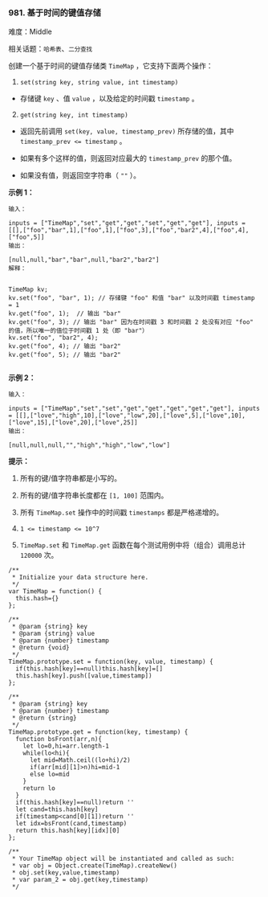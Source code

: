 ### 981. 基于时间的键值存储

难度：Middle

相关话题：`哈希表`、`二分查找`

创建一个基于时间的键值存储类 `TimeMap` ，它支持下面两个操作：



1.  `set(string key, string value, int timestamp)` 




* 存储键 `key` 、值 `value` ，以及给定的时间戳 `timestamp` 。





2.  `get(string key, int timestamp)` 




* 返回先前调用 `set(key, value, timestamp_prev)` 所存储的值，其中 `timestamp_prev <= timestamp` 。

* 如果有多个这样的值，则返回对应最大的 `timestamp_prev` 的那个值。

* 如果没有值，则返回空字符串（ `""` ）。









**示例 1：** 





```
输入：

inputs = ["TimeMap","set","get","get","set","get","get"], inputs = [[],["foo","bar",1],["foo",1],["foo",3],["foo","bar2",4],["foo",4],["foo",5]]
输出：

[null,null,"bar","bar",null,"bar2","bar2"]
解释：

 
TimeMap kv;  
kv.set("foo", "bar", 1); // 存储键 "foo" 和值 "bar" 以及时间戳 timestamp = 1  
kv.get("foo", 1);  // 输出 "bar"  
kv.get("foo", 3); // 输出 "bar" 因为在时间戳 3 和时间戳 2 处没有对应 "foo" 的值，所以唯一的值位于时间戳 1 处（即 "bar"）  
kv.set("foo", "bar2", 4);  
kv.get("foo", 4); // 输出 "bar2"  
kv.get("foo", 5); // 输出 "bar2"  


```


**示例 2：** 





```
输入：

inputs = ["TimeMap","set","set","get","get","get","get","get"], inputs = [[],["love","high",10],["love","low",20],["love",5],["love",10],["love",15],["love",20],["love",25]]
输出：

[null,null,null,"","high","high","low","low"]

```






**提示：** 




1. 所有的键/值字符串都是小写的。

2. 所有的键/值字符串长度都在 `[1, 100]` 范围内。

3. 所有 `TimeMap.set` 操作中的时间戳 `timestamps`  都是严格递增的。

4.  `1 <= timestamp <= 10^7` 

5.  `TimeMap.set`  和 `TimeMap.get` 函数在每个测试用例中将（组合）调用总计 `120000`  次。






```
/**
 * Initialize your data structure here.
 */
var TimeMap = function() {
  this.hash={}
};

/** 
 * @param {string} key 
 * @param {string} value 
 * @param {number} timestamp
 * @return {void}
 */
TimeMap.prototype.set = function(key, value, timestamp) {
  if(this.hash[key]==null)this.hash[key]=[]
  this.hash[key].push([value,timestamp])
};

/** 
 * @param {string} key 
 * @param {number} timestamp
 * @return {string}
 */
TimeMap.prototype.get = function(key, timestamp) {
  function bsFront(arr,n){
    let lo=0,hi=arr.length-1
    while(lo<hi){
      let mid=Math.ceil((lo+hi)/2)
      if(arr[mid][1]>n)hi=mid-1
      else lo=mid
    }
    return lo
  }
  if(this.hash[key]==null)return ''
  let cand=this.hash[key]
  if(timestamp<cand[0][1])return ''
  let idx=bsFront(cand,timestamp)
  return this.hash[key][idx][0]
};

/** 
 * Your TimeMap object will be instantiated and called as such:
 * var obj = Object.create(TimeMap).createNew()
 * obj.set(key,value,timestamp)
 * var param_2 = obj.get(key,timestamp)
 */



```


